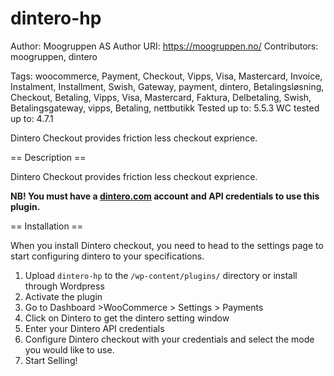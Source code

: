 # dintero-hp
Author: Moogruppen AS
Author URI: https://moogruppen.no/
Contributors: moogruppen, dintero

Tags: woocommerce, Payment, Checkout, Vipps, Visa, Mastercard, Invoice, Instalment, Installment, Swish, Gateway, payment, dintero, Betalingsløsning, Checkout, Betaling, Vipps, Visa, Mastercard, Faktura, Delbetaling, Swish, Betalingsgateway, vipps, Betaling, nettbutikk
Tested up to: 5.5.3
WC tested up to: 4.7.1

Dintero Checkout provides friction less checkout exprience.

== Description ==

Dintero Checkout provides friction less checkout exprience.

**NB! You must have a [dintero.com](https://www.dintero.com) account and API credentials to use this plugin.**


== Installation ==

When you install Dintero checkout, you need to head to the settings page to start configuring dintero to your specifications.

1. Upload `dintero-hp` to the `/wp-content/plugins/` directory or install through Wordpress
2. Activate the plugin
3. Go to Dashboard >WooCommerce > Settings > Payments
4. Click on Dintero to get the dintero setting window
4. Enter your Dintero API credentials
5. Configure Dintero checkout with your credentials and select the mode you would like to use.
6. Start Selling!